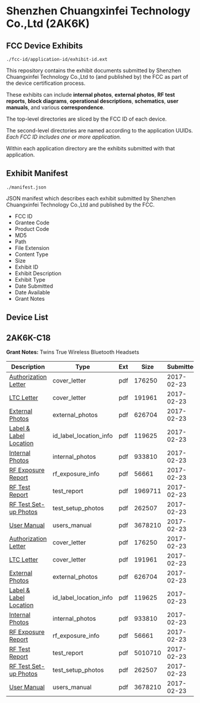# Shenzhen Chuangxinfei Technology Co.,Ltd (2AK6K)
## FCC Device Exhibits

```
./fcc-id/application-id/exhibit-id.ext
```

This repository contains the exhibit documents submitted by Shenzhen Chuangxinfei Technology Co.,Ltd to (and published by) the FCC as part of the device certification process.

These exhibits can include **internal photos**, **external photos**, **RF test reports**, **block diagrams**, **operational descriptions**, **schematics**, **user manuals**, and various **correspondence**.

The top-level directories are sliced by the FCC ID of each device.

The second-level directories are named according to the application UUIDs. *Each FCC ID includes one or more application.*

Within each application directory are the exhibits submitted with that application. 

## Exhibit Manifest

```
./manifest.json
```

JSON manifest which describes each exhibit submitted by Shenzhen Chuangxinfei Technology Co.,Ltd and published by the FCC.

- FCC ID
- Grantee Code
- Product Code
- MD5
- Path
- File Extension
- Content Type
- Size
- Exhibit ID
- Exhibit Description
- Exhibit Type
- Date Submitted
- Date Available
- Grant Notes

## Device List
## 2AK6K-C18
**Grant Notes:** Twins True Wireless Bluetooth Headsets

| Description | Type | Ext | Size | Submitted | Available |
| ----------- | ---- | --- | ---- | --------- | --------- |
| [Authorization Letter](2AK6K-C18/015c557d2272e466f3e03869e29a6015/3293652.pdf) | cover_letter | pdf | 176250 | 2017-02-23 | 2017-02-24 |
| [LTC Letter](2AK6K-C18/015c557d2272e466f3e03869e29a6015/3293653.pdf) | cover_letter | pdf | 191961 | 2017-02-23 | 2017-02-24 |
| [External Photos](2AK6K-C18/015c557d2272e466f3e03869e29a6015/3293654.pdf) | external_photos | pdf | 626704 | 2017-02-23 | 2017-02-24 |
| [Label & Label Location](2AK6K-C18/015c557d2272e466f3e03869e29a6015/3293655.pdf) | id_label_location_info | pdf | 119625 | 2017-02-23 | 2017-02-24 |
| [Internal Photos](2AK6K-C18/015c557d2272e466f3e03869e29a6015/3293656.pdf) | internal_photos | pdf | 933810 | 2017-02-23 | 2017-02-24 |
| [RF Exposure Report](2AK6K-C18/015c557d2272e466f3e03869e29a6015/3293658.pdf) | rf_exposure_info | pdf | 56661 | 2017-02-23 | 2017-02-24 |
| [RF Test Report](2AK6K-C18/015c557d2272e466f3e03869e29a6015/3293672.pdf) | test_report | pdf | 1969711 | 2017-02-23 | 2017-02-24 |
| [RF Test Set-up Photos](2AK6K-C18/015c557d2272e466f3e03869e29a6015/3293661.pdf) | test_setup_photos | pdf | 262507 | 2017-02-23 | 2017-02-24 |
| [User Manual](2AK6K-C18/015c557d2272e466f3e03869e29a6015/3293662.pdf) | users_manual | pdf | 3678210 | 2017-02-23 | 2017-02-24 |
| [Authorization Letter](2AK6K-C18/b384386b2b236fcf1d9b0e08cfeeb0ff/3293652.pdf) | cover_letter | pdf | 176250 | 2017-02-23 | 2017-02-24 |
| [LTC Letter](2AK6K-C18/b384386b2b236fcf1d9b0e08cfeeb0ff/3293653.pdf) | cover_letter | pdf | 191961 | 2017-02-23 | 2017-02-24 |
| [External Photos](2AK6K-C18/b384386b2b236fcf1d9b0e08cfeeb0ff/3293654.pdf) | external_photos | pdf | 626704 | 2017-02-23 | 2017-02-24 |
| [Label & Label Location](2AK6K-C18/b384386b2b236fcf1d9b0e08cfeeb0ff/3293655.pdf) | id_label_location_info | pdf | 119625 | 2017-02-23 | 2017-02-24 |
| [Internal Photos](2AK6K-C18/b384386b2b236fcf1d9b0e08cfeeb0ff/3293656.pdf) | internal_photos | pdf | 933810 | 2017-02-23 | 2017-02-24 |
| [RF Exposure Report](2AK6K-C18/b384386b2b236fcf1d9b0e08cfeeb0ff/3293658.pdf) | rf_exposure_info | pdf | 56661 | 2017-02-23 | 2017-02-24 |
| [RF Test Report](2AK6K-C18/b384386b2b236fcf1d9b0e08cfeeb0ff/3293660.pdf) | test_report | pdf | 5010710 | 2017-02-23 | 2017-02-24 |
| [RF Test Set-up Photos](2AK6K-C18/b384386b2b236fcf1d9b0e08cfeeb0ff/3293661.pdf) | test_setup_photos | pdf | 262507 | 2017-02-23 | 2017-02-24 |
| [User Manual](2AK6K-C18/b384386b2b236fcf1d9b0e08cfeeb0ff/3293662.pdf) | users_manual | pdf | 3678210 | 2017-02-23 | 2017-02-24 |
